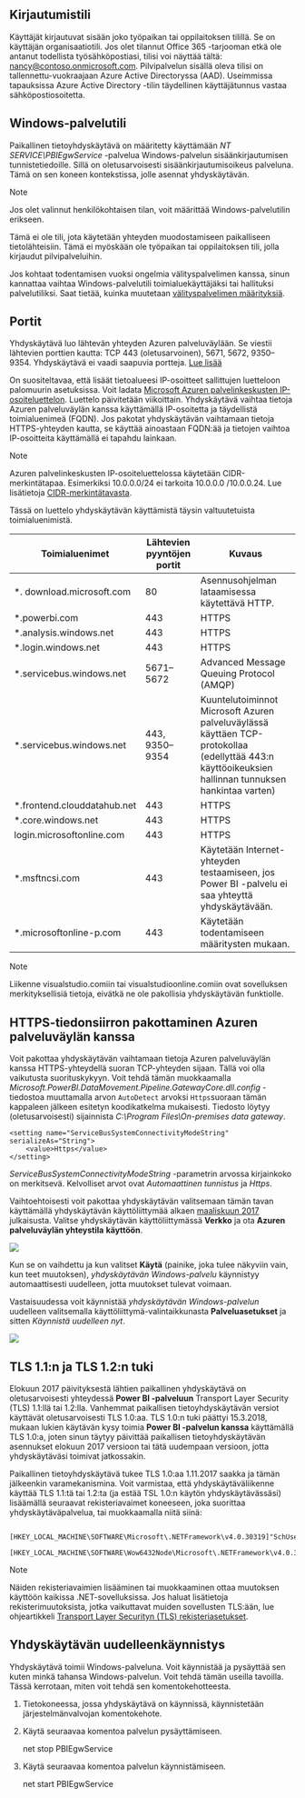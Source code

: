 ## <a name="sign-in-account"></a>Kirjautumistili
Käyttäjät kirjautuvat sisään joko työpaikan tai oppilaitoksen tilillä. Se on käyttäjän organisaatiotili. Jos olet tilannut Office 365 -tarjooman etkä ole antanut todellista työsähköpostiasi, tilisi voi näyttää tältä: nancy@contoso.onmicrosoft.com. Pilvipalvelun sisällä oleva tilisi on tallennettu-vuokraajaan Azure Active Directoryssa (AAD). Useimmissa tapauksissa Azure Active Directory -tilin täydellinen käyttäjätunnus vastaa sähköpostiosoitetta.

## <a name="windows-service-account"></a>Windows-palvelutili
Paikallinen tietoyhdyskäytävä on määritetty käyttämään *NT SERVICE\PBIEgwService* -palvelua Windows-palvelun sisäänkirjautumisen tunnistetiedoille. Sillä on oletusarvoisesti sisäänkirjautumisoikeus palveluna. Tämä on sen koneen kontekstissa, jolle asennat yhdyskäytävän.

> [!NOTE]
> Jos olet valinnut henkilökohtaisen tilan, voit määrittää Windows-palvelutilin erikseen.
> 
> 

Tämä ei ole tili, jota käytetään yhteyden muodostamiseen paikalliseen tietolähteisiin.  Tämä ei myöskään ole työpaikan tai oppilaitoksen tili, jolla kirjaudut pilvipalveluihin.

Jos kohtaat todentamisen vuoksi ongelmia välityspalvelimen kanssa, sinun kannattaa vaihtaa Windows-palvelutili toimialuekäyttäjäksi tai hallituksi palvelutiliksi. Saat tietää, kuinka muutetaan [välityspalvelimen määrityksiä](../service-gateway-proxy.md#changing-the-gateway-service-account-to-a-domain-user).

## <a name="ports"></a>Portit
Yhdyskäytävä luo lähtevän yhteyden Azuren palveluväylään. Se viestii lähtevien porttien kautta: TCP 443 (oletusarvoinen), 5671, 5672, 9350–9354.  Yhdyskäytävä ei vaadi saapuvia portteja. [Lue lisää](https://azure.microsoft.com/documentation/articles/service-bus-fundamentals-hybrid-solutions/)

On suositeltavaa, että lisäät tietoalueesi IP-osoitteet sallittujen luetteloon palomuurin asetuksissa. Voit ladata [Microsoft Azuren palvelinkeskusten IP-osoiteluettelon](https://www.microsoft.com/download/details.aspx?id=41653). Luettelo päivitetään viikoittain. Yhdyskäytävä vaihtaa tietoja Azuren palveluväylän kanssa käyttämällä IP-osoitetta ja täydellistä toimialuenimeä (FQDN). Jos pakotat yhdyskäytävän vaihtamaan tietoja HTTPS-yhteyden kautta, se käyttää ainoastaan FQDN:ää ja tietojen vaihtoa IP-osoitteita käyttämällä ei tapahdu lainkaan.

> [!NOTE]
> Azuren palvelinkeskusten IP-osoiteluettelossa käytetään CIDR-merkintätapaa. Esimerkiksi 10.0.0.0/24 ei tarkoita 10.0.0.0 /10.0.0.24. Lue lisätietoja [CIDR-merkintätavasta](http://whatismyipaddress.com/cidr).
> 
> 

Tässä on luettelo yhdyskäytävän käyttämistä täysin valtuutetuista toimialuenimistä.

| Toimialuenimet | Lähtevien pyyntöjen portit | Kuvaus |
| --- | --- | --- |
| *. download.microsoft.com |80 |Asennusohjelman lataamisessa käytettävä HTTP. |
| *.powerbi.com |443 |HTTPS |
| *.analysis.windows.net |443 |HTTPS |
| *.login.windows.net |443 |HTTPS |
| *.servicebus.windows.net |5671–5672 |Advanced Message Queuing Protocol (AMQP) |
| *.servicebus.windows.net |443, 9350–9354 |Kuuntelutoiminnot Microsoft Azuren palveluväylässä käyttäen TCP-protokollaa (edellyttää 443:n käyttöoikeuksien hallinnan tunnuksen hankintaa varten) |
| *.frontend.clouddatahub.net |443 |HTTPS |
| *.core.windows.net |443 |HTTPS |
| login.microsoftonline.com |443 |HTTPS |
| *.msftncsi.com |443 |Käytetään Internet-yhteyden testaamiseen, jos Power BI -palvelu ei saa yhteyttä yhdyskäytävään. |
| *.microsoftonline-p.com |443 |Käytetään todentamiseen määritysten mukaan. |

> [!NOTE]
> Liikenne visualstudio.comiin tai visualstudioonline.comiin ovat sovelluksen merkityksellisiä tietoja, eivätkä ne ole pakollisia yhdyskäytävän funktiolle.
> 
> 

## <a name="forcing-https-communication-with-azure-service-bus"></a>HTTPS-tiedonsiirron pakottaminen Azuren palveluväylän kanssa
Voit pakottaa yhdyskäytävän vaihtamaan tietoja Azuren palveluväylän kanssa HTTPS-yhteydellä suoran TCP-yhteyden sijaan. Tällä voi olla vaikutusta suorituskykyyn. Voit tehdä tämän muokkaamalla *Microsoft.PowerBI.DataMovement.Pipeline.GatewayCore.dll.config* -tiedostoa muuttamalla arvon `AutoDetect` arvoksi `Https`suoraan tämän kappaleen jälkeen esitetyn koodikatkelma mukaisesti. Tiedosto löytyy (oletusarvoisesti) sijainnista *C:\Program Files\On-premises data gateway*.

```
<setting name="ServiceBusSystemConnectivityModeString" serializeAs="String">
    <value>Https</value>
</setting>
```

*ServiceBusSystemConnectivityModeString* -parametrin arvossa kirjainkoko on merkitsevä. Kelvolliset arvot ovat *Automaattinen tunnistus* ja *Https*.

Vaihtoehtoisesti voit pakottaa yhdyskäytävän valitsemaan tämän tavan käyttämällä yhdyskäytävän käyttöliittymää alkaen [maaliskuun 2017](https://powerbi.microsoft.com/blog/power-bi-gateways-march-update/) julkaisusta. Valitse yhdyskäytävän käyttöliittymässä **Verkko** ja ota **Azuren palveluväylän yhteystila** **käyttöön**.

![](./media/gateway-onprem-accounts-ports-more/gw-onprem_01.png)

Kun se on vaihdettu ja kun valitset **Käytä** (painike, joka tulee näkyviin vain, kun teet muutoksen), *yhdyskäytävän Windows-palvelu* käynnistyy automaattisesti uudelleen, jotta muutokset tulevat voimaan.

Vastaisuudessa voit käynnistää *yhdyskäytävän Windows-palvelun* uudelleen valitsemalla käyttöliittymä-valintaikkunasta **Palveluasetukset** ja sitten *Käynnistä uudelleen nyt*.

![](./media/gateway-onprem-accounts-ports-more/gw-onprem_02.png)

## <a name="support-for-tls-1112"></a>TLS 1.1:n ja TLS 1.2:n tuki
Elokuun 2017 päivityksestä lähtien paikallinen yhdyskäytävä on oletusarvoisesti yhteydessä **Power BI -palveluun** Transport Layer Security (TLS) 1.1:llä tai 1.2:lla. Vanhemmat paikallisen tietoyhdyskäytävän versiot käyttävät oletusarvoisesti TLS 1.0:aa. TLS 1.0:n tuki päättyi 15.3.2018, mukaan lukien käytävän kysy toimia **Power BI -palvelun kanssa** käyttämällä TLS 1.0:a, joten sinun täytyy päivittää paikallisen tietoyhdyskäytävän asennukset elokuun 2017 versioon tai tätä uudempaan versioon, jotta yhdyskäytäväsi toimivat jatkossakin.

Paikallinen tietoyhdyskäytävä tukee TLS 1.0:aa 1.11.2017 saakka ja tämän jälkeenkin varamekanismina. Voit varmistaa, että yhdyskäytäväliikenne käyttää TLS 1.1:tä tai 1.2:ta (ja estää TSL 1.0:n käytön yhdyskäytävässäsi) lisäämällä seuraavat rekisteriavaimet koneeseen, joka suorittaa yhdyskäytäväpalvelua, tai muokkaamalla niitä siinä:

        [HKEY_LOCAL_MACHINE\SOFTWARE\Microsoft\.NETFramework\v4.0.30319]"SchUseStrongCrypto"=dword:00000001
        [HKEY_LOCAL_MACHINE\SOFTWARE\Wow6432Node\Microsoft\.NETFramework\v4.0.30319]"SchUseStrongCrypto"=dword:00000001

> [!NOTE]
> Näiden rekisteriavaimien lisääminen tai muokkaaminen ottaa muutoksen käyttöön kaikissa .NET-sovelluksissa. Jos haluat lisätietoja rekisterimuutoksista, jotka vaikuttavat muiden sovellusten TLS:ään, lue ohjeartikkeli [Transport Layer Securityn (TLS) rekisteriasetukset](https://docs.microsoft.com/windows-server/security/tls/tls-registry-settings).
> 
> 

## <a name="how-to-restart-the-gateway"></a>Yhdyskäytävän uudelleenkäynnistys
Yhdyskäytävä toimii Windows-palveluna. Voit käynnistää ja pysäyttää sen kuten minkä tahansa Windows-palvelun. Voit tehdä tämän useilla tavoilla. Tässä kerrotaan, miten voit tehdä sen komentokehotteesta.

1. Tietokoneessa, jossa yhdyskäytävä on käynnissä, käynnistetään järjestelmänvalvojan komentokehote.
2. Käytä seuraavaa komentoa palvelun pysäyttämiseen.
   
   net stop PBIEgwService
3. Käytä seuraavaa komentoa palvelun käynnistämiseen.
   
   net start PBIEgwService

